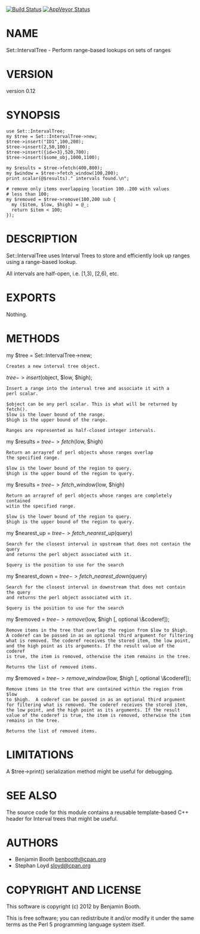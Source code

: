 [![Build Status](https://travis-ci.org/benwbooth/Set-IntervalTree.svg?branch=master)](https://travis-ci.org/benwbooth/Set-IntervalTree)
[![AppVeyor Status](https://ci.appveyor.com/api/projects/status/github/benwbooth/Set-IntervalTree?branch=master&svg=true)](https://ci.appveyor.com/project/benwbooth/Set-IntervalTree)

# NAME

Set::IntervalTree - Perform range-based lookups on sets of ranges

# VERSION

version 0.12

# SYNOPSIS

    use Set::IntervalTree;
    my $tree = Set::IntervalTree->new;
    $tree->insert("ID1",100,200);
    $tree->insert(2,50,100);
    $tree->insert({id=>3},520,700);
    $tree->insert($some_obj,1000,1100);

    my $results = $tree->fetch(400,800);
    my $window = $tree->fetch_window(100,200);
    print scalar(@$results)." intervals found.\n";

    # remove only items overlapping location 100..200 with values 
    # less than 100;
    my $removed = $tree->remove(100,200 sub {
      my ($item, $low, $high) = @_;
      return $item < 100;
    });

# DESCRIPTION

Set::IntervalTree uses Interval Trees to store and efficiently 
look up ranges using a range-based lookup.

All intervals are half-open, i.e. \[1,3), \[2,6), etc.

# EXPORTS

Nothing.

# METHODS

my $tree = Set::IntervalTree->new;

    Creates a new interval tree object.

$tree->insert($object, $low, $high);

    Insert a range into the interval tree and associate it with a 
    perl scalar.

    $object can be any perl scalar. This is what will be returned by fetch().
    $low is the lower bound of the range.
    $high is the upper bound of the range.

    Ranges are represented as half-closed integer intervals.

my $results = $tree->fetch($low, $high)

    Return an arrayref of perl objects whose ranges overlap 
    the specified range.

    $low is the lower bound of the region to query.
    $high is the upper bound of the region to query.

my $results = $tree->fetch\_window($low, $high)

    Return an arrayref of perl objects whose ranges are completely contained
    witin the specified range.

    $low is the lower bound of the region to query.
    $high is the upper bound of the region to query.

my $nearest\_up = $tree->fetch\_nearest\_up($query)

    Search for the closest interval in upstream that does not contain the query
    and returns the perl object associated with it.

    $query is the position to use for the search

my $nearest\_down = $tree->fetch\_nearest\_down($query)

    Search for the closest interval in downstream that does not contain the query
    and returns the perl object associated with it.

    $query is the position to use for the search

my $removed = $tree->remove($low, $high \[, optional \\&coderef\]);

    Remove items in the tree that overlap the region from $low to $high. 
    A coderef can be passed in as an optional third argument for filtering
    what is removed. The coderef receives the stored item, the low point,
    and the high point as its arguments. If the result value of the coderef
    is true, the item is removed, otherwise the item remains in the tree.

    Returns the list of removed items.

my $removed = $tree->remove\_window($low, $high \[, optional \\&coderef\]);

    Remove items in the tree that are contained within the region from $low
    to $high.  A coderef can be passed in as an optional third argument
    for filtering what is removed. The coderef receives the stored item,
    the low point, and the high point as its arguments. If the result
    value of the coderef is true, the item is removed, otherwise the item
    remains in the tree.

    Returns the list of removed items.

# LIMITATIONS

A $tree->print() serialization method might be useful for debugging.

# SEE ALSO

The source code for this module contains a reusable template-based 
C++ header for Interval trees that might be useful.

# AUTHORS

- Benjamin Booth <benbooth@cpan.org>
- Stephan Loyd <sloyd@cpan.org>

# COPYRIGHT AND LICENSE

This software is copyright (c) 2012 by Benjamin Booth.

This is free software; you can redistribute it and/or modify it under
the same terms as the Perl 5 programming language system itself.
